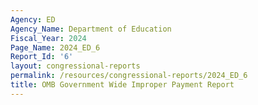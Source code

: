 ```yaml
---
Agency: ED
Agency_Name: Department of Education
Fiscal_Year: 2024
Page_Name: 2024_ED_6
Report_Id: '6'
layout: congressional-reports
permalink: /resources/congressional-reports/2024_ED_6
title: OMB Government Wide Improper Payment Report
---
```

